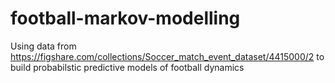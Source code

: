 # football-markov-modelling

Using data from https://figshare.com/collections/Soccer_match_event_dataset/4415000/2 to build probabilstic predictive models of football dynamics 
